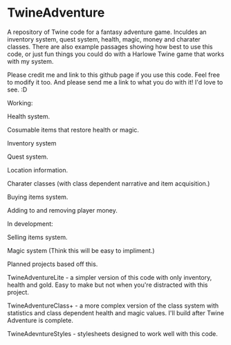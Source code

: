 # TwineAdventure
A repository of Twine code for a fantasy adventure game. Inculdes an inventory system, quest system, health, magic, money and charater classes.
There are also example passages showing how best to use this code, or just fun things you could do with a Harlowe Twine game that works with my system.


Please credit me and link to this github page if you use this code. Feel free to modify it too. And please send me a link to what you do with it! I'd love to see. :D

Working:


Health system.

Cosumable items that restore health or magic.

Inventory system

Quest system.

Location information.

Charater classes (with class dependent narrative and item acquisition.)

Buying items system. 

Adding to and removing player money.


In development:

Selling items system.

Magic system (Think this will be easy to impliment.)


Planned projects based off this.

TwineAdventureLite - a simpler version of this code with only inventory, health and gold.
Easy to make but not when you're distracted with this project.

TwineAdventureClass+ - a more complex version of the class system with statistics and class dependent health and magic values. I'll build after Twine Adventure is complete.

TwineAdevntureStyles - stylesheets designed to work well with this code.
